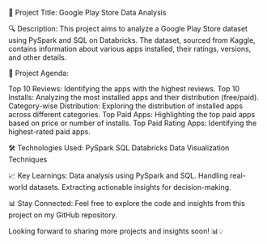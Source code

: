 📁 Project Title: Google Play Store Data Analysis

🔍 Description:
This project aims to analyze a Google Play Store dataset using PySpark and SQL on Databricks. The dataset, sourced from Kaggle, contains information about various apps installed, their ratings, versions, and other details.

🚀 Project Agenda:

Top 10 Reviews: Identifying the apps with the highest reviews.
Top 10 Installs: Analyzing the most installed apps and their distribution (free/paid).
Category-wise Distribution: Exploring the distribution of installed apps across different categories.
Top Paid Apps: Highlighting the top paid apps based on price or number of installs.
Top Paid Rating Apps: Identifying the highest-rated paid apps.

🛠️ Technologies Used:
    PySpark
    SQL
    Databricks
    Data Visualization Techniques

📈 Key Learnings:
    Data analysis using PySpark and SQL.
    Handling real-world datasets.
    Extracting actionable insights for decision-making.

📊 Stay Connected:
    Feel free to explore the code and insights from this project on my GitHub repository.
    
Looking forward to sharing more projects and insights soon! 📊💡
